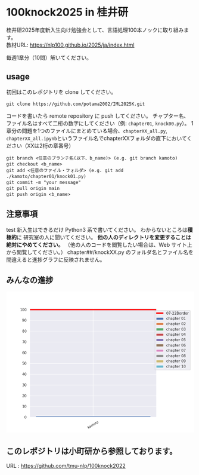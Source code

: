 # 100knock2025 in 桂井研

桂井研2025年度新入生向け勉強会として、言語処理100本ノックに取り組みます。  
教材URL: https://nlp100.github.io/2025/ja/index.html

毎週1章分（10問）解いてください。   

## usage

初回はこのレポジトリを clone してください。

```
git clone https://github.com/potama2002/IML2025K.git
```

コードを書いたら remote repository に push してください。
チャプター名、ファイル名はすべて二桁の数字にしてください（例: `chapter01`, `knock00.py`）。
1章分の問題を1つのファイルにまとめている場合、`chapterXX_all.py`, `chapterXX_all.ipynb`というファイル名でchapterXXフォルダの直下においてください（XXは2桁の章番号）
```
git branch <任意のブランチ名(以下、b_name)> (e.g. git branch kamoto)
git checkout <b_name>
git add <任意のファイル・フォルダ> (e.g. git add ./kamoto/chapter01/knock01.py)
git commit -m "your message"
git pull origin main
git push origin <b_name>
```
## 注意事項
test
新入生はできるだけ Python3 系で書いてください。
わからないところは**積極的**に 研究室の人に聞いてください。
**他の人のディレクトリを変更することは絶対にやめてください。**
（他の人のコードを閲覧したい場合は、Web サイト上から閲覧してください。）
chapter##/knockXX.py のフォルダ名とファイル名を間違えると進捗グラフに反映されません。

## みんなの進捗

![progress](progress.png)

## このレポジトリは小町研から参照しております。
URL : https://github.com/tmu-nlp/100knock2022
